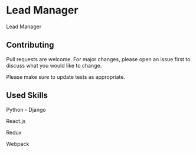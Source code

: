 # Lead Manager

Lead Manager

## Contributing
Pull requests are welcome. For major changes, please open an issue first to discuss what you would like to change.

Please make sure to update tests as appropriate.

## Used Skills

Python - Django

React.js 

Redux

Webpack

